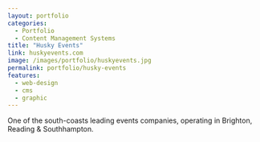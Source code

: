 ```yaml
---
layout: portfolio
categories: 
  - Portfolio
  - Content Management Systems
title: "Husky Events"
link: huskyevents.com
image: /images/portfolio/huskyevents.jpg
permalink: portfolio/husky-events
features:
  - web-design
  - cms
  - graphic
---
```


One of the south-coasts leading events companies, operating in Brighton, Reading & Southhampton.